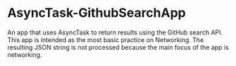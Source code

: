 # AsyncTask-GithubSearchApp
An app that uses AsyncTask to return results using the GitHub search API.
This app is intended as the most basic practice on Networking.
The resulting JSON string is not processed because the main focus of the app is networking.
